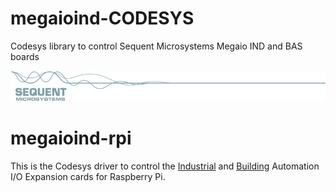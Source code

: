 # megaioind-CODESYS
Codesys library to control Sequent Microsystems Megaio IND and  BAS boards

[![megaioind-rpi](readmeres/sequent.jpg)](https://www.sequentmicrosystems.com/megaio-ind.html)

# megaioind-rpi

This is the Codesys driver to control the [Industrial](https://www.sequentmicrosystems.com/megaio-ind.html) and [Building](https://www.sequentmicrosystems.com/megaio-bas.html) Automation I/O Expansion cards for Raspberry Pi.
